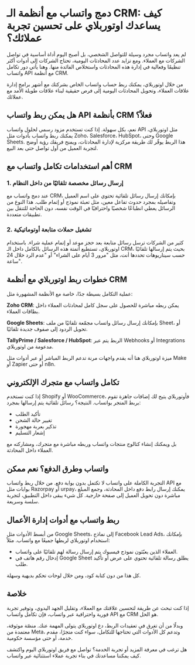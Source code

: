 # دمج واتساب مع أنظمة الـ CRM: كيف يساعدك اوتوربلاي على تحسين تجربة عملائك؟

لم يعد واتساب مجرد وسيلة للتواصل الشخصي، بل أصبح اليوم أداة أساسية في تواصل الشركات مع العملاء. ومع تزايد عدد المحادثات اليومية، تحتاج الشركات إلى أدوات أكثر تنظيمًا وفعالية في إدارة هذه المحادثات واستخلاص الفائدة منها. وهنا يأتي دور تكامل واتساب API مع أنظمة CRM.

من خلال اوتوربلاي، يمكنك ربط حساب واتساب الخاص بشركتك مع أشهر برامج إدارة علاقات العملاء، وتحويل المحادثات اليومية إلى فرص حقيقية لبناء علاقات طويلة الأمد مع عملائك.

## هل يمكن ربط واتساب API بأنظمة CRM فعلاً؟

نعم، بكل سهولة. إذا كنت تستخدم مزود رسمي لحلول واتساب API مثل اوتوربلاي، يمكنك ربط واتساب بأدوات مثل Zoho، Salesforce، HubSpot، وحتى Google Sheets. هذا الربط يوفّر لك طريقة مركزية لإدارة المحادثات، ويمنح فريقك رؤية أوضح لتجربة العميل من أول تواصل حتى بعد البيع.

## أهم استخدامات تكامل واتساب مع CRM

### 1. إرسال رسائل مخصصة تلقائيًا من داخل النظام

عند دمج واتساب مع CRM، بإمكانك إرسال رسائل تلقائية تحتوي على اسم العميل وتفاصيله بمجرد حدوث تفاعل معين، مثل تعبئة نموذج أو إتمام طلب. هذا النوع من الرسائل يعطي انطباعًا شخصيًا واحترافيًا في الوقت نفسه، دون الحاجة للتنقل بين تطبيقات متعددة.

### 2. تشغيل حملات متابعة أوتوماتيكية

كثير من الشركات ترسل رسائل متابعة بعد حجز موعد أو إتمام عملية شراء. باستخدام اوتوربلاي، تستطيع أتمتة هذه الرسائل بالكامل داخل الـ CRM، بحيث يتم إرسالها تلقائيًا حسب سيناريوهات تحددها أنت، مثل "مرور 3 أيام على الشراء" أو "عدم الرد خلال 24 ساعة".

## خطوات ربط اوتوربلاي مع أنظمة CRM

عملية التكامل بسيطة جدًا، خاصة مع الأنظمة المشهورة مثل:

**Zoho CRM**: يمكن ربطه مباشرة للحصول على سجل كامل لمحادثات العملاء داخل بطاقات العملاء.

**Google Sheets**: بإمكانك إرسال رسائل واتساب مجمّعة تلقائيًا من ملف Sheet، أو تحويل الردود إلى صفوف جديدة تلقائيًا.

**TallyPrime / Salesforce / HubSpot**: الربط يتم عبر Webhooks أو Integrations مدعومة من اوتوربلاي.

ميزة اوتوربلاي هنا أنه يقدم واجهات مرنة تدعم الربط المباشر أو عبر أدوات مثل Make أو Zapier أو حتى n8n.

## تكامل واتساب مع متجرك الإلكتروني

إذا كنت تستخدم Shopify أو WooCommerce، فأوتوربلاي يتيح لك إضافات جاهزة تقوم بربط المتجر بواتساب. النتيجة؟ رسائل تلقائية يتم إرسالها بمجرد:

- تأكيد الطلب
- تغيير حالة الشحن
- تذكير بعربة مهجورة
- إشعار التسليم

بل ويمكنك إنشاء كتالوج منتجات واتساب وربطه مباشرة مع متجرك، ومشاركته مع العملاء داخل المحادثة.

## واتساب وطرق الدفع؟ نعم ممكن

التجربة الكاملة على واتساب لا تكتمل بدون بوابة دفع. من خلال ربط واتساب API مع بوابات مثل Razorpay أو urpay، يمكنك إرسال رابط دفع داخل المحادثة، وجمع المبلغ مباشرة دون تحويل العميل إلى صفحة خارجية. كل شيء يبقى داخل التطبيق، لتجربة سلسة وسريعة.

## ربط واتساب مع أدوات إدارة الأعمال

من أبسط الأدوات مثل Google Sheets، إلى نماذج Facebook Lead Ads، بإمكانك استخدام اوتوربلاي لربطها جميعًا مع واتساب. مثلاً:

- العملاء الذين يعبّئون نموذج فيسبوك يتم إرسال رسالة لهم تلقائيًا على واتساب.
- إدخال رقم هاتف في Google Sheet يطلق رسالة تلقائية تحتوي على عرض أو تأكيد طلب.

كل هذا من دون كتابة كود، ومن خلال لوحات تحكم بديهية وسهلة.

## خلاصة

إذا كنت تبحث عن طريقة لتحسين علاقتك مع العملاء، وتقليل الجهد اليدوي، وتوفير تجربة فورية واحترافية عبر واتساب، فإن تكامل واتساب API مع CRM هو الحل.

وبدلًا من أن تغرق في تعقيدات الربط، دع اوتوربلاي يتولى المهمة عنك. منصّة موثوقة، معتمدة من Meta، وتدعم كل الأدوات التي تحتاجها للتكامل، سواء كنت متجرًا، مقدم خدمة، أو حتى مؤسسة حكومية.

هل ترغب في معرفة المزيد أو تجربة الخدمة؟ تواصل مع فريق اوتوربلاي اليوم واكتشف كيف يمكننا مساعدتك في بناء تجربة عملاء استثنائية عبر واتساب.
